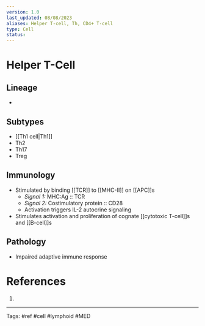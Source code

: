 ```yaml
---
version: 1.0
last_updated: 08/08/2023
aliases: Helper T-cell, Th, CD4+ T-cell
type: Cell
status: 
---
```


# Helper T-Cell

## Lineage
- 
## Subtypes
- [[Th1 cell|Th1]]
- Th2
- Th17
- Treg
## Immunology
- Stimulated by binding [[TCR]] to [[MHC-II]] on [[APC]]s
	- *Signal 1:* MHC:Ag :: TCR
	- *Signal 2:* Costimulatory protein :: CD28
	- Activation triggers IL-2 autocrine signaling
- Stimulates activation and proliferation of cognate [[cytotoxic T-cell]]s and [[B-cell]]s
## Pathology
- Impaired adaptive immune response 

# References
1. 

---
Tags: #ref #cell #lymphoid #MED